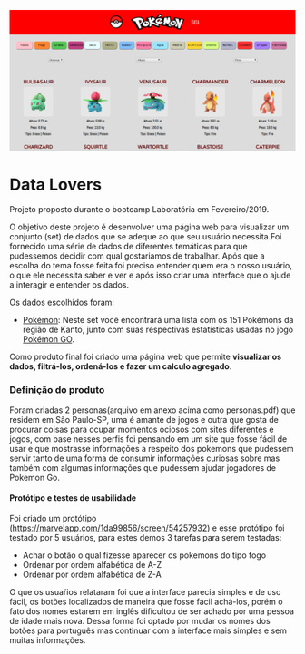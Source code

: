![screen](./src/img/screen.png)

# Data Lovers

Projeto proposto durante o bootcamp Laboratória em Fevereiro/2019.

O objetivo deste projeto é desenvolver uma página web para visualizar um conjunto (set) de dados que se adeque ao que seu usuário necessita.Foi fornecido uma série de dados de diferentes temáticas para que pudessemos decidir com qual gostariamos de trabalhar. Após que a escolha do tema fosse feita foi preciso entender quem era o nosso usuário, o que ele necessita saber e ver e após isso criar uma interface que o ajude a interagir e entender os dados.

Os dados escolhidos foram:

* [Pokémon](src/data/pokemon/pokemon.json):
  Neste set você encontrará uma lista com os 151 Pokémons da região de Kanto,
  junto com suas respectivas estatísticas usadas no jogo [Pokémon GO](pokemongolive.com).

Como produto final foi criado uma página web que permite **visualizar
os dados, filtrá-los, ordená-los e fazer um calculo agregado**. 

### Definição do produto

Foram criadas 2 personas(arquivo em anexo acima como personas.pdf) que residem em São Paulo-SP, uma é amante de jogos e outra que gosta de procurar coisas para ocupar momentos ociosos com sites diferentes e jogos, com base nesses perfis foi pensando em um site que fosse fácil de usar e que mostrasse  informações a respeito dos pokemons que pudessem servir tanto de uma forma de consumir informações curiosas sobre mas também com algumas informações que pudessem ajudar jogadores de Pokemon Go.

#### Protótipo e testes de usabilidade

Foi criado um protótipo (https://marvelapp.com/1da99856/screen/54257932) e esse protótipo foi testado por 5 usuários, para estes demos 3 tarefas para serem testadas: 

- Achar o botão o qual fizesse aparecer os pokemons do tipo fogo
- Ordenar por ordem alfabética de A-Z
- Ordenar por ordem alfabética de Z-A

O que os usuaŕios relataram foi que a interface parecia simples e de uso fácil, os botões localizados de maneira que fosse fácil achá-los, porém o fato dos nomes estarem em inglês dificultou de ser achado por uma pessoa de idade mais nova. Dessa forma foi optado por mudar os nomes dos botões para português mas continuar com a interface mais simples e sem muitas informações.



